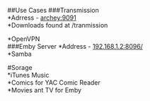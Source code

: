 ##Use Cases
###Transmission  
*Adrress - [archey:9091 ](http://archey:9091/transmission/web/#upload )  
*Downloads found at /tranmission


*OpenVPN  
###Emby Server
*Address - [192.168.1.2:8096/](http://192.168.1.2:8096/web/home.html)  
*Samba  

#Sorage  
*iTunes Music  
*Comics for YAC Comic Reader  
*Movies ant TV for Emby  